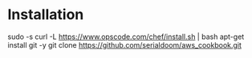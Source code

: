 Installation
============


 sudo -s
 curl -L https://www.opscode.com/chef/install.sh | bash
 apt-get install git -y
 git clone https://github.com/serialdoom/aws_cookbook.git
